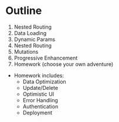 # Outline

1. Nested Routing
2. Data Loading
3. Dynamic Params
4. Nested Routing
5. Mutations
6. Progressive Enhancement
7. Homework (choose your own adventure)

- Homework includes:
  - Data Optimization
  - Update/Delete
  - Optimistic UI
  - Error Handling
  - Authentication
  - Deployment
